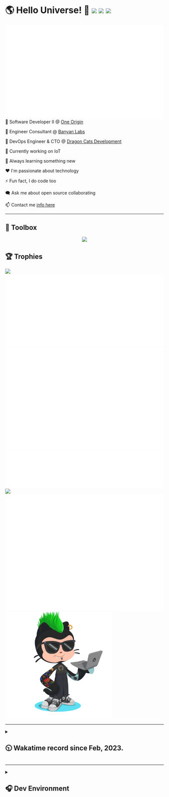 <h1>🌎 Hello Universe! 👋
<img src='https://wakatime.com/badge/user/a61fe4dd-5464-48ee-825a-134d74f90884.svg?style=flat-square'>
<img src='https://api.visitorbadge.io/api/visitors?path=https%3A%2F%2Fgithub.com%2Fjmclain-origin&countColor=&style=flat-square' height='22'>
<img src='https://img.shields.io/github/followers/jmclain-origin?label=Followers&style=flat-square' height='22'>
</h1>

<img align='right' src='./assets/metrics.base.svg'>

💼 Software Developer II @ [One Origin](https://oneorigin.us/)

💼 Engineer Consultant @ [Banyan Labs](https://banyanlabs.io/)

💼 DevOps Engineer & CTO @ [Dragon Cats Development](https://DragonCats.dev/)

🔭 Currently working on IoT

🌱 Always learning something new

❤️ I'm passionate about technology

⚡ Fun fact, I do code too

🗨️ Ask me about open source collaborating

📫 Contact me [info here](https://www.joshmclain.com/#contact)

---

## 🧰 Toolbox

<p align="center">
  <a href="https://skillicons.dev">
    <img src="https://skillicons.dev/icons?i=md,html,css,js,regex,sass,tailwind,ts,react,styledcomponents,redux,next,gatsby,remix,nodejs,express,mongodb,jest,webpack,vite,rollup,docker,nginx,aws,heroku,vercel,netlify,linux,bash,powershell,vim,git,githubactions,github,gitlab,vscode,idea,maven,gradle,java,spring&theme=dark" />
  </a>
</p>

## 🏆 Trophies
>
<div align=''>
<img src='https://github-profile-trophy.vercel.app/?username=jmclain-origin&theme=darkhub&no-frame=true&margin-w=10' height='155'>
<img src='./assets/metrics.plugin.achievements.compact.svg'>
<img src='./assets/metrics.plugin.habits.charts.svg'>
</div>

<div align=''>
<img src='./assets/metrics.plugin.habits.facts.svg'>
<img src='https://streak-stats.demolab.com?user=jmclain-origin&theme=dark' width='340'>
<div>
</div>


<img src='./assets/metrics.plugin.wakatime.svg'>
<img src='./assets/octocat.png' width='340'>
<!-- <img src='./assets/metrics.plugin.code.svg'> -->
</div>

---

<details>
<summary>

## 🕥 Wakatime record since Feb, 2023.

</summary>

<!--START_SECTION:waka-->
![Code Time](http://img.shields.io/badge/Code%20Time-221%20hrs%2036%20mins-blue)

![Profile Views](http://img.shields.io/badge/Profile%20Views-41-blue)

**🐱 My GitHub Data** 

> 📦 101.0 kB Used in GitHub's Storage 
 > 
> 🏆 505 Contributions in the Year 2023
 > 
> 🚫 Not Opted to Hire
 > 
> 📜 16 Public Repositories 
 > 
> 🔑 24 Private Repositories 
 > 
**I'm an Early 🐤** 

```text
🌞 Morning                1243 commits        █████░░░░░░░░░░░░░░░░░░░░   21.36 % 
🌆 Daytime                2342 commits        ██████████░░░░░░░░░░░░░░░   40.25 % 
🌃 Evening                1541 commits        ███████░░░░░░░░░░░░░░░░░░   26.48 % 
🌙 Night                  693 commits         ███░░░░░░░░░░░░░░░░░░░░░░   11.91 % 
```
📅 **I'm Most Productive on Monday** 

```text
Monday                   1195 commits        █████░░░░░░░░░░░░░░░░░░░░   20.54 % 
Tuesday                  933 commits         ████░░░░░░░░░░░░░░░░░░░░░   16.03 % 
Wednesday                1172 commits        █████░░░░░░░░░░░░░░░░░░░░   20.14 % 
Thursday                 499 commits         ██░░░░░░░░░░░░░░░░░░░░░░░   08.58 % 
Friday                   806 commits         ███░░░░░░░░░░░░░░░░░░░░░░   13.85 % 
Saturday                 670 commits         ███░░░░░░░░░░░░░░░░░░░░░░   11.51 % 
Sunday                   544 commits         ██░░░░░░░░░░░░░░░░░░░░░░░   09.35 % 
```


📊 **This Week I Spent My Time On** 

```text
🕑︎ Time Zone: America/Phoenix

💬 Programming Languages: 
Other                    13 hrs 3 mins       ██████████░░░░░░░░░░░░░░░   38.18 % 
Markdown                 7 hrs 59 mins       ██████░░░░░░░░░░░░░░░░░░░   23.35 % 
YAML                     2 hrs 48 mins       ██░░░░░░░░░░░░░░░░░░░░░░░   08.19 % 
XML                      2 hrs 8 mins        ██░░░░░░░░░░░░░░░░░░░░░░░   06.27 % 
Properties               1 hr 55 mins        █░░░░░░░░░░░░░░░░░░░░░░░░   05.61 % 

🔥 Editors: 
IntelliJ                 14 hrs 44 mins      ███████████░░░░░░░░░░░░░░   43.08 % 
Firefox                  10 hrs 2 mins       ███████░░░░░░░░░░░░░░░░░░   29.36 % 
VS Code                  6 hrs 46 mins       █████░░░░░░░░░░░░░░░░░░░░   19.80 % 
Chrome                   2 hrs 39 mins       ██░░░░░░░░░░░░░░░░░░░░░░░   07.76 % 

💻 Operating System: 
Windows                  16 hrs 56 mins      ████████████░░░░░░░░░░░░░   49.53 % 
Linux                    13 hrs 44 mins      ██████████░░░░░░░░░░░░░░░   40.17 % 
Mac                      3 hrs 31 mins       ███░░░░░░░░░░░░░░░░░░░░░░   10.30 % 
```

**I Mostly Code in JavaScript** 

```text
JavaScript               26 repos            ██████████████░░░░░░░░░░░   54.17 % 
TypeScript               14 repos            ███████░░░░░░░░░░░░░░░░░░   29.17 % 
CSS                      3 repos             ██░░░░░░░░░░░░░░░░░░░░░░░   06.25 % 
HTML                     3 repos             ██░░░░░░░░░░░░░░░░░░░░░░░   06.25 % 
EJS                      1 repo              █░░░░░░░░░░░░░░░░░░░░░░░░   02.08 % 
```




 Last Updated on 24/04/2023 18:35:44 UTC
<!--END_SECTION:waka-->

</details>

---

<details>
<summary>

## 🎧 Dev Environment

</summary>

> ### _I'm not a player 🐱 I just code a lot..._
<div align='center'>
<img src='https://spotify-github-profile.vercel.app/api/view?uid=31knnovcfatt7mqmu6yaa5htulxi&cover_image=true&theme=default&show_offline=false&background_color=121212' width='420'>
<img src='https://spotify-recently-played-readme.vercel.app/api?user=31knnovcfatt7mqmu6yaa5htulxi&width=400&count=10'>
</div>
</details>


<!-- ## Memes

who doesn't love memes?

![obi one](./assets/unfilimar_obi.jpg) -->

<!-- <div align='center'>
<img src='https://www.data-card-for-spotify.com/api/card?user_id=31knnovcfatt7mqmu6yaa5htulxi&hide_playing=1&hide_recents=1&limit=10&custom_title=jmclain-origin%20Spotify%20Data'>
</div> -->
